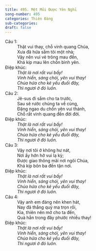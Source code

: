 ```yaml
---
title: 495. Mệt Mỏi Được Yên Nghỉ
song-number: 495
categories: Thiên Đàng
sub-categories: 
draft: false
---
```

<dl><dt>Câu 1:</dt><dd data-verse="1">Thật vui thay, chỗ vinh quang Chúa, <br/>Xưa đã hứa sắm tôi một nhà; <br/>Vậy nên vui vẻ trông mau đến, <br/>Khá kíp mau lên chốn bình yên. </dd><dt>Điệp khúc:</dt><dd data-chorus="1"><em>Thật là nơi rất vui bấy! <br/>Vinh hiển, sáng chói, yên vui thay! <br/>Chúa hứa cho kẻ yếu đuối đây, <br/>Thì ngươi ở đó luôn. </em></dd><dt>Câu 2:</dt><dd data-verse="2">Jê-sus đi sắm cho ta trước, <br/>Sau sẽ rước chúng ta về cùng, <br/>Đặng ngao du chốn yên vui thánh, <br/>Chỗ rất vinh quang đến đời đời. </dd><dt>Điệp khúc:</dt><dd data-chorus="1"><em>Thật là nơi rất vui bấy! <br/>Vinh hiển, sáng chói, yên vui thay! <br/>Chúa hứa cho kẻ yếu đuối đây, <br/>Thì ngươi ở đó luôn. </em></dd><dt>Câu 3:</dt><dd data-verse="3">Vậy nơi tôi ở không hư nát, <br/>Nơi ấy hớn hở vui lạ kỳ; <br/>Được giao thông mãi nơi ngôi Chúa, <br/>Khá kíp bôn ba đến tận nơi. </dd><dt>Điệp khúc:</dt><dd data-chorus="1"><em>Thật là nơi rất vui bấy! <br/>Vinh hiển, sáng chói, yên vui thay! <br/>Chúa hứa cho kẻ yếu đuối đây, <br/>Thì ngươi ở đó luôn. </em></dd><dt>Câu 4:</dt><dd data-verse="4">Vậy anh em đáng nên khen hát, <br/>Nay đã thắng quỷ ma trọn rồi, <br/>Kìa, thiên nên mở cho ta đến, <br/>Quả hẳn trong đây phước nhiều thay! </dd><dt>Điệp khúc:</dt><dd data-chorus="1"><em>Thật là nơi rất vui bấy! <br/>Vinh hiển, sáng chói, yên vui thay! <br/>Chúa hứa cho kẻ yếu đuối đây, <br/>Thì ngươi ở đó luôn. </em></dd></dl>